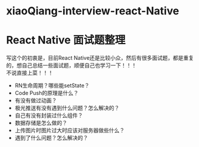 # xiaoQiang-interview-react-Native
# React Native 面试题整理  
写这个的初衷是，目前React Native还是比较小众，然后有很多面试题，都是重复的，想自己总结一些面试题，顺便自己也学习一下！！！  
不说直接上菜！！！

* RN生命周期？哪些能setState？
* Code Push的原理是什么？
* 有没有做过动画？
* 极光推送有没有遇到什么问题？怎么解决的？
* 自己有没有封装过什么组件？
* 数据存储是怎么做的？
* 上传图片时图片过大时应该对服务器做些什么？
* 遇到了什么问题？怎么解决的？
